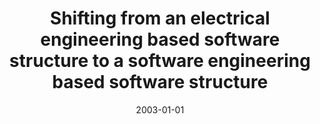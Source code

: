 ---
abstract: ''
authors:
- Christoph Falk
- Thomas Grechenig
- Wolfgang Zuser
date: '2003-01-01'
featured: false
links:
- name: Publik
  url: https://publik.tuwien.ac.at/showentry.php?ID=138182&lang=2
publication_types:
- '1'
publishDate: '2003-01-01'
specifics: null
title: Shifting from an electrical engineering based software structure to a software
  engineering based software structure
url_pdf: ''
---